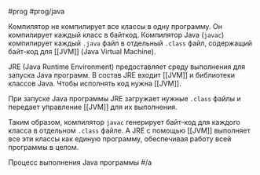 #prog #prog/java

Компилятор не компилирует все классы в одну программу. Он компилирует каждый класс в байткод. Компилятор Java (`javac`) компилирует каждый `.java` файл в отдельный `.class` файл, содержащий байт-код для [[JVM]] (Java Virtual Machine).

JRE (Java Runtime Environment) предоставляет среду выполнения для запуска Java программ. В состав JRE входит [[JVM]] и библиотеки классов Java. Чтобы исполнять код нужна [[JVM]].

При запуске Java программы JRE загружает нужные `.class` файлы и передает управление [[JVM]] для их выполнения.

Таким образом, компилятор `javac` генерирует байт-код для каждого класса в отдельном `.class` файле. А JRE с помощью [[JVM]] выполняет все эти классы как единую программу, обеспечивая работу всей программы в целом.

Процесс выполнения Java программы #/a